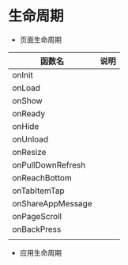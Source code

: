 # 生命周期

- 页面生命周期

| 函数名            | 说明 |
| ----------------- | ---- |
| onInit            |      |
| onLoad            |      |
| onShow            |      |
| onReady           |      |
| onHide            |      |
| onUnload          |      |
| onResize          |      |
| onPullDownRefresh |      |
| onReachBottom     |      |
| onTabItemTap      |      |
| onShareAppMessage |      |
| onPageScroll      |      |
| onBackPress       |      |
|        |      |

- 应用生命周期
